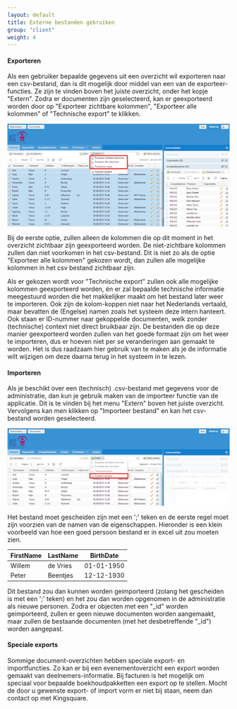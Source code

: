 ```yaml
---
layout: default
title: Externe bestanden gebruiken
group: "client"
weight: 4
---
```


#### Exporteren
Als een gebruiker bepaalde gegevens uit een overzicht wil exporteren naar een csv-bestand, dan is dit mogelijk door
middel van een van de exporteer-functies. Ze zijn te vinden boven het juiste overzicht, onder het kopje "Extern".
Zodra er documenten zijn geselecteerd, kan er geexporteerd worden door op "Exporteer zichtbare kolommen", "Exporteer
alle kolommen" of "Technische export" te klikken.

![Screenshot export](/assets/img/exporteren.png)

Bij de eerste optie, zullen alleen de kolommen die op dit moment in het overzicht zichtbaar zijn geexporteerd worden.
De niet-zichtbare kolommen zullen dan niet voorkomen in het csv-bestand. Dit is niet zo als de optie "Exporteer alle kolommen"
gekozen wordt, dan zullen alle mogelijke kolommen in het csv bestand zichtbaar zijn.

Als er gekozen wordt voor "Technische export" zullen ook alle mogelijke kolommen geexporteerd worden, én er zal bepaalde
technische informatie meegestuurd worden die het makkelijker maakt om het bestand later weer te importeren. Ook zijn de kolom-koppen
niet naar het Nederlands vertaald, maar bevatten de (Engelse) namen zoals het systeem deze intern hanteert. Ook staan er
ID-nummer naar gekoppelde documenten, welk zonder (technische) context niet direct bruikbaar zijn. De bestanden die op
deze manier geexporteerd worden zullen van het goede formaat zijn om het weer te importeren, dus er hoeven niet per se veranderingen
aan gemaakt te worden. Het is dus raadzaam hier gebruik van te maken als je de informatie wilt wijzigen om deze daarna
terug in het systeem in te lezen.

#### Importeren
Als je beschikt over een (technisch) .csv-bestand met gegevens voor de administratie, dan kun je gebruik maken
van de importeer functie van de applicatie. Dit is te vinden bij het menu "Extern" boven het juiste overzicht.
Vervolgens kan men klikken op "Importeer bestand" en kan het csv-bestand worden geselecteerd.

![Screenshot import](/assets/img/importeren.png)

Het bestand moet gescheiden zijn met een ';' teken en de eerste regel moet zijn voorzien van de namen van de eigenschappen.
Hieronder is een klein voorbeeld van hoe een goed persoon bestand er in excel uit zou moeten zien.

|FirstName|LastName|BirthDate|
|---|---|---|
|Willem|de Vries|01-01-1950|
|Peter|Beentjes|12-12-1930|

Dit bestand zou dan kunnen worden geimporteerd (zolang het gescheiden is met een ';' teken) en het zou dan worden
opgenomen in de administratie als nieuwe personen. Zodra er objecten met een "_id" worden geimporteerd, zullen er
geen nieuwe documenten worden aangemaakt, maar zullen de bestaande documenten (met het desbetreffende "_id") worden
aangepast.

#### Speciale exports
Sommige document-overzichten hebben speciale export- en importfuncties. Zo kan er bij een evenementoverzicht een export
worden gemaakt van deelnemers-informatie. Bij facturen is het mogelijk om speciaal voor bepaalde boekhoudpakketten een
export op te stellen. Mocht de door u gewenste export- of import vorm er niet bij staan, neem dan contact op met
Kingsquare.